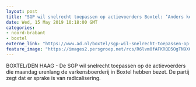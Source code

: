 ```yaml
---
layout: post
title: "SGP wil snelrecht toepassen op actievoerders Boxtel: ‘Anders komen deze extremisten er mee weg’"
date: Wed, 15 May 2019 10:18:00 GMT
categories: 
- noord-brabant 
- boxtel 
externe_link: "https://www.ad.nl/boxtel/sgp-wil-snelrecht-toepassen-op-actievoerders-boxtel-anders-komen-deze-extremisten-er-mee-weg~a392970e/"
feature_image: "https://images2.persgroep.net/rcs/R6lvm0fAFKRQD5OgTN9XOWkomJQ/diocontent/100663309/_fitwidth/400/?appId=21791a8992982cd8da851550a453bd7f&quality=0.7"
---
```


BOXTEL/DEN HAAG  - De SGP wil snelrecht toepassen op de actievoerders die maandag urenlang de varkensboerderij in Boxtel hebben bezet. De partij zegt dat er sprake is van radicalisering.
